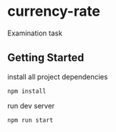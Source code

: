 # currency-rate

Examination task

## Getting Started

install all project dependencies

```
npm install
```

run dev server

```
npm run start
```

